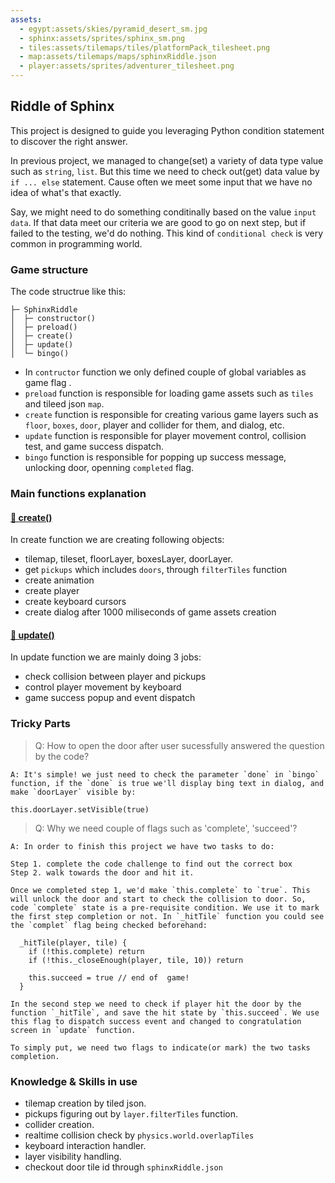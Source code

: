 ```yaml
---
assets: 
  - egypt:assets/skies/pyramid_desert_sm.jpg
  - sphinx:assets/sprites/sphinx_sm.png
  - tiles:assets/tilemaps/tiles/platformPack_tilesheet.png
  - map:assets/tilemaps/maps/sphinxRiddle.json
  - player:assets/sprites/adventurer_tilesheet.png
---
```


## Riddle of Sphinx

This project is designed to guide you leveraging Python condition statement to discover the right answer.

In previous project, we managed to change(set) a variety of data type value such as `string`, `list`. But this time we need to check out(get) data value by `if ... else` statement. Cause often we meet some input that we have no idea of what's that exactly.

Say, we might need to do something conditinally based on the value `input data`. If that data meet our criteria we are good to go on next step, but if failed to the testing, we'd do nothing. This kind of `conditional check` is very common in programming world.

### Game structure

The code structrue like this:

```
├─ SphinxRiddle
│  ├─ constructor()
│  ├─ preload()
│  ├─ create()
│  ├─ update()
│  └─ bingo()
```

- In `contructor` function we only defined couple of global variables as game flag .
- `preload` function is responsible for loading game assets such as `tiles` and tileed json `map`.
- `create` function is responsible for creating various game layers such as `floor`, `boxes`, `door`, player and collider for them, and dialog, etc.
- `update` function is responsible for player movement control, collision test, and game success dispatch.
- `bingo` function is responsible for popping up success message, unlocking door, openning `completed` flag.


### Main functions explanation

#### [🍭 create()](#/disclosure?line=32)

In create function we are creating following objects:

- tilemap, tileset, floorLayer, boxesLayer, doorLayer.
- get `pickups` which includes `doors`, through `filterTiles` function
- create animation
- create player
- create keyboard cursors
- create dialog after 1000 miliseconds of game assets creation

#### [🍭 update()](#/disclosure?line=180)

In update function we are mainly doing 3 jobs:

- check collision between player and pickups
- control player movement by keyboard
- game success popup and event dispatch


### Tricky Parts

> Q: How to open the door after user sucessfully answered the question by the code?

```
A: It's simple! we just need to check the parameter `done` in `bingo` function, if the `done` is true we'll display bing text in dialog, and make `doorLayer` visible by: 

this.doorLayer.setVisible(true)
```

> Q: Why we need couple of flags such as 'complete', 'succeed'?

```
A: In order to finish this project we have two tasks to do: 

Step 1. complete the code challenge to find out the correct box
Step 2. walk towards the door and hit it.

Once we completed step 1, we'd make `this.complete` to `true`. This will unlock the door and start to check the collision to door. So, code `complete` state is a pre-requisite condition. We use it to mark the first step completion or not. In `_hitTile` function you could see the `complet` flag being checked beforehand:

  _hitTile(player, tile) {
    if (!this.complete) return
    if (!this._closeEnough(player, tile, 10)) return

    this.succeed = true // end of  game!
  }

In the second step we need to check if player hit the door by the function `_hitTile`, and save the hit state by `this.succeed`. We use this flag to dispatch success event and changed to congratulation screen in `update` function.

To simply put, we need two flags to indicate(or mark) the two tasks completion.
```


### Knowledge & Skills in use

- tilemap creation by tiled json.
- pickups figuring out by `layer.filterTiles` function.
- collider creation.
- realtime collision check by `physics.world.overlapTiles`
- keyboard interaction handler.
- layer visibility handling.
- checkout door tile id through `sphinxRiddle.json`